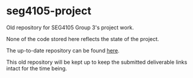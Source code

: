 # seg4105-project

Old repository for SEG4105 Group 3's project work.

None of the code stored here reflects the state of the project.

The up-to-date repository can be found [here](https://github.com/azan-m/SEG4105-Group3).

This old repository will be kept up to keep the submitted deliverable links intact for the time being.
